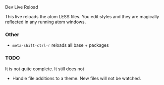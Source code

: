 Dev Live Reload

This live reloads the atom LESS files. You edit styles and they are magically reflected in any running atom windows.

### Other

* `meta-shift-ctrl-r` reloads all base + packages

### TODO

It is not quite complete. It still does not

* Handle file additions to a theme. New files will not be watched.
